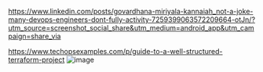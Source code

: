 https://www.linkedin.com/posts/govardhana-miriyala-kannaiah_not-a-joke-many-devops-engineers-dont-fully-activity-7259399063572209664-otJn/?utm_source=screenshot_social_share&utm_medium=android_app&utm_campaign=share_via

https://www.techopsexamples.com/p/guide-to-a-well-structured-terraform-project
![image](https://github.com/user-attachments/assets/aa2f63ae-8dfb-4a2f-b71b-1d59ced32245)
